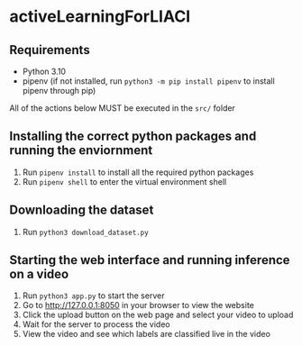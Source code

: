 # activeLearningForLIACI

## Requirements
* Python 3.10 
* pipenv (if not installed, run `python3 -m pip install pipenv` to install pipenv through pip)


All of the actions below MUST be executed in the `src/` folder

## Installing the correct python packages and running the enviornment
1. Run `pipenv install` to install all the required python packages
2. Run `pipenv shell` to enter the virtual environment shell


## Downloading the dataset
1. Run `python3 download_dataset.py`

## Starting the web interface and running inference on a video
1. Run `python3 app.py` to start the server 
2. Go to http://127.0.0.1:8050 in your browser to view the website
3. Click the upload button on the web page and select your video to upload
4. Wait for the server to process the video
5. View the video and see which labels are classified live in the video

